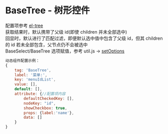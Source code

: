 # BaseTree - 树形控件

配置项参考 [el-tree](https://element-plus.gitee.io/zh-CN/component/tree.html "https://element-plus.gitee.io/zh-CN/component/tree.html")
<br/>
获取结果时，默认携带了父级 id(即使 children 并未全部选中)
<br/>
回显时，默认进行了匹配过滤，即便默认选中值中包含了父级 id，但其 children 的 id 若未全部包含，父节点仍不会被选中
<br/>
BaseSelect/BaseTree 选项赋值，参考 util.js -> [setOptions](./../method/setOptions.md)

```javascript
动态组件配置示例：
{
    tag: 'BaseTree',
    label: '菜单:',
    key: 'menuIdList',
    value: [],
    default: [],
    attribute: {//配置项内容
        defaultCheckedKey: [],
        nodeKey: "id",
        showCheckbox: true,
        props: {label:'name'},
        data: []
    }
}
```